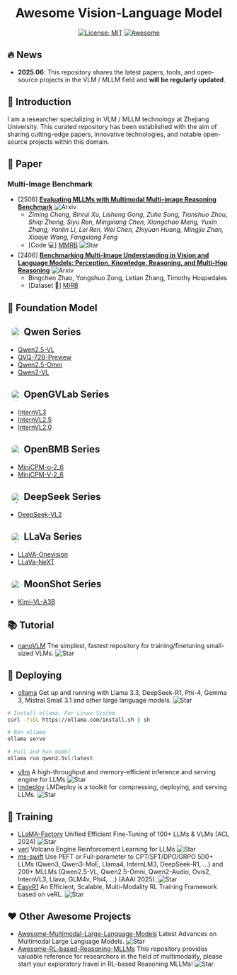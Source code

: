 <div align="center">

# Awesome Vision-Language Model

[![License: MIT](https://img.shields.io/badge/License-MIT-purple.svg)](LICENSE)
[![Awesome](https://awesome.re/badge.svg)](https://awesome.re)

</div>

## 🔥 News
- **2025.06**: This repository shares the latest papers, tools, and open-source projects in the VLM / MLLM field and **will be regularly updated**.

## 🌟 Introduction
I am a researcher specializing in VLM / MLLM technology at Zhejiang University. This curated repository has been established with the aim of sharing cutting-edge papers, innovative technologies, and notable open-source projects within this domain.

## 📝  Paper
### Multi-Image Benchmark
- [2506] **[Evaluating MLLMs with Multimodal Multi-image Reasoning Benchmark](http://www.arxiv.org/pdf/2506.04280)** ![Arxiv](https://img.shields.io/badge/Arxiv-Paper-red)
  - *Ziming Cheng, Binrui Xu, Lisheng Gong, Zuhe Song, Tianshuo Zhou, Shiqi Zhong, Siyu Ren, Mingxiang Chen, Xiangchao Meng, Yuxin Zhang, Yanlin Li, Lei Ren, Wei Chen, Zhiyuan Huang, Mingjie Zhan, Xiaojie Wang, Fangxiang Feng*
  - [Code 💻] [MMRB](https://github.com/LesterGong/MMRB) ![Star](https://img.shields.io/github/stars/LesterGong/MMRB.svg?style=social&label=Star)
- [2406] **[Benchmarking Multi-Image Understanding in Vision and Language Models: Perception, Knowledge, Reasoning, and Multi-Hop Reasoning](https://arxiv.org/pdf/2406.12742)** ![Arxiv](https://img.shields.io/badge/Arxiv-Paper-red)
  - Bingchen Zhao, Yongshuo Zong, Letian Zhang, Timothy Hospedales
  - [Dataset 🤗] [MIRB](https://huggingface.co/datasets/VLLMs/MIRB)


## 🌋 Foundation Model
## <img src="https://cdn-avatars.huggingface.co/v1/production/uploads/620760a26e3b7210c2ff1943/-s1gyJfvbE1RgO5iBeNOi.png"  alt="qwen" style="width: 24px; height: 24px; border-radius: 50%; vertical-align: middle; margin-left: 8px;"> Qwen Series
- [Qwen2.5-VL](https://huggingface.co/collections/Qwen/qwen25-vl-6795ffac22b334a837c0f9a5)
- [QVQ-72B-Preview](https://huggingface.co/Qwen/QVQ-72B-Preview)
- [Qwen2.5-Omni](https://huggingface.co/collections/Qwen/qwen25-omni-67de1e5f0f9464dc6314b36e)
- [Qwen2-VL](https://huggingface.co/collections/Qwen/qwen2-vl-66cee7455501d7126940800d)

## <img src="https://cdn-avatars.huggingface.co/v1/production/uploads/64006c09330a45b03605bba3/FvdxiTkTqH8rKDOzGZGUE.jpeg"  alt="opengvlab" style="width: 24px; height: 24px; border-radius: 50%; vertical-align: middle; margin-left: 8px;"> OpenGVLab Series
- [InternVL3](https://huggingface.co/collections/OpenGVLab/internvl3-67f7f690be79c2fe9d74fe9d)
- [InternVL2.5](https://huggingface.co/collections/OpenGVLab/internvl25-673e1019b66e2218f68d7c1c)
- [InternVL2.0](https://huggingface.co/collections/OpenGVLab/internvl20-667d3961ab5eb12c7ed1463e)

## <img src="https://cdn-avatars.huggingface.co/v1/production/uploads/1670387859384-633fe7784b362488336bbfad.png"  alt="openbmb" style="width: 24px; height: 24px; border-radius: 50%; vertical-align: middle; margin-left: 8px;"> OpenBMB Series
- [MiniCPM-o-2_6](https://huggingface.co/openbmb/MiniCPM-o-2_6)
- [MiniCPM-V-2_6](https://huggingface.co/openbmb/MiniCPM-V-2_6)

## <img src="https://cdn-avatars.huggingface.co/v1/production/uploads/6538815d1bdb3c40db94fbfa/xMBly9PUMphrFVMxLX4kq.png"  alt="deepseek" style="width: 24px; height: 24px; border-radius: 50%; vertical-align: middle; margin-left: 8px;"> DeepSeek Series
- [DeepSeek-VL2](https://huggingface.co/collections/deepseek-ai/deepseek-vl2-675c22accc456d3beb4613ab)

## <img src="https://cdn-avatars.huggingface.co/v1/production/uploads/5f1158120c833276f61f1a84/HYIF0By10WazlTdVv3xp0.jpeg"  alt="llava" style="width: 24px; height: 24px; border-radius: 50%; vertical-align: middle; margin-left: 8px;"> LLaVa Series
- [LLaVA-Onevision](https://huggingface.co/collections/llava-hf/llava-onevision-66bb1e9ce8856e210a7ed1fe)
- [LLaVa-NeXT](https://huggingface.co/collections/llava-hf/llava-next-65f75c4afac77fd37dbbe6cf)

## <img src="https://cdn-avatars.huggingface.co/v1/production/uploads/641c1e77c3983aa9490f8121/X1yT2rsaIbR9cdYGEVu0X.jpeg"  alt="moonshot" style="width: 24px; height: 24px; border-radius: 50%; vertical-align: middle; margin-left: 8px;"> MoonShot Series
- [Kimi-VL-A3B](https://huggingface.co/collections/moonshotai/kimi-vl-a3b-67f67b6ac91d3b03d382dd85)

## 📚 Tutorial
- [nanoVLM](https://github.com/huggingface/nanoVLM) The simplest, fastest repository for training/finetuning small-sized VLMs. ![Star](https://img.shields.io/github/stars/huggingface/nanoVLM.svg?style=social&label=Star)

## 🔨 Deploying
- [ollama](https://github.com/ollama/ollama) Get up and running with Llama 3.3, DeepSeek-R1, Phi-4, Gemma 3, Mistral Small 3.1 and other large language models. ![Star](https://img.shields.io/github/stars/ollama/ollama.svg?style=social&label=Star)
```bash
# Install ollama, For Linux System
curl -fsSL https://ollama.com/install.sh | sh

# Run ollama
ollama serve

# Pull and Run model
ollama run qwen2.5vl:latest
```
- [vllm](https://github.com/vllm-project/vllm) A high-throughput and memory-efficient inference and serving engine for LLMs ![Star](https://img.shields.io/github/stars/vllm-project/vllm.svg?style=social&label=Star)
- [lmdeploy](https://github.com/InternLM/lmdeploy) LMDeploy is a toolkit for compressing, deploying, and serving LLMs. ![Star](https://img.shields.io/github/stars/InternLM/lmdeploy.svg?style=social&label=Star)

## 🐳 Training
- [LLaMA-Factory](https://github.com/hiyouga/LLaMA-Factory) Unified Efficient Fine-Tuning of 100+ LLMs & VLMs (ACL 2024) ![Star](https://img.shields.io/github/stars/hiyouga/LLaMA-Factory.svg?style=social&label=Star)
- [verl](https://github.com/volcengine/verl) Volcano Engine Reinforcement Learning for LLMs ![Star](https://img.shields.io/github/stars/volcengine/verl.svg?style=social&label=Star)
- [ms-swift](https://github.com/modelscope/ms-swift) Use PEFT or Full-parameter to CPT/SFT/DPO/GRPO 500+ LLMs (Qwen3, Qwen3-MoE, Llama4, InternLM3, DeepSeek-R1, ...) and 200+ MLLMs (Qwen2.5-VL, Qwen2.5-Omni, Qwen2-Audio, Ovis2, InternVL3, Llava, GLM4v, Phi4, ...) (AAAI 2025). ![Star](https://img.shields.io/github/stars/modelscope/ms-swift.svg?style=social&label=Star)
- [EasyR1](https://github.com/hiyouga/EasyR1) An Efficient, Scalable, Multi-Modality RL Training Framework based on veRL. ![Star](https://img.shields.io/github/stars/hiyouga/EasyR1.svg?style=social&label=Star)


## ❤️ Other Awesome Projects
- [Awesome-Multimodal-Large-Language-Models](https://github.com/BradyFU/Awesome-Multimodal-Large-Language-Models) Latest Advances on Multimodal Large Language Models. ![Star](https://img.shields.io/github/stars/BradyFU/Awesome-Multimodal-Large-Language-Models.svg?style=social&label=Star)
- [Awesome-RL-based-Reasoning-MLLMs](https://github.com/Sun-Haoyuan23/Awesome-RL-based-Reasoning-MLLMs) This repository provides valuable reference for researchers in the field of multimodality, please start your exploratory travel in RL-based Reasoning MLLMs! ![Star](https://img.shields.io/github/stars/Sun-Haoyuan23/Awesome-RL-based-Reasoning-MLLMs.svg?style=social&label=Star)